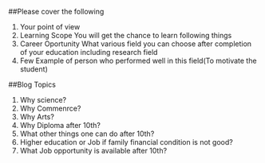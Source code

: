 ##Please cover the following
  1. Your point of view
  2. Learning Scope
      You will get the chance to learn following things
  3. Career Oportunity
    What various field you can choose after completion of your education including research field
  4. Few Example of person who performed well in this field(To motivate the student)
    
##Blog Topics    
1. Why science?
2. Why Commenrce?
3. Why Arts?
4. Why Diploma after 10th?
5. What other things one can do after 10th?
6. Higher education or Job if family financial condition is not good?
7. What Job opportunity is available after 10th?
